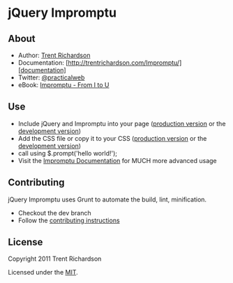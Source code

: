 jQuery Impromptu
================

About
-----
- Author: [Trent Richardson][author]
- Documentation: [http://trentrichardson.com/Impromptu/][documentation]
- Twitter: [@practicalweb][twitter]
- eBook: [Impromptu - From I to U][ebook]

[author]: (http://trentrichardson.com)
[documentation]: http://trentrichardson.com/Impromptu/
[twitter]: http://twitter.com/practicalweb
[ebook]: http://sellfy.com/p/IrwS

Use
---
- Include jQuery and Impromptu into your page ([production version][jsmin] or the [development version][jsmax])
- Add the CSS file or copy it to your CSS ([production version][cssmin] or the [development version][cssmax])
- call using $.prompt('hello world!');
- Visit the [Impromptu Documentation](http://trentrichardson.com/Impromptu/) for MUCH more advanced usage

[jsmin]: dist/jquery-impromptu.min.js
[jsmax]: dist/jquery-impromptu.js
[cssmin]: dist/jquery-impromptu.min.css
[cssmax]: dist/jquery-impromptu.css

Contributing
------------
jQuery Impromptu uses Grunt to automate the build, lint, minification.  
- Checkout the dev branch
- Follow the [contributing instructions][contributing]

[contributing]: CONTRIBUTING.md

License
-------
Copyright 2011 Trent Richardson

Licensed under the [MIT][mitlicense].

[mitlicense]: MIT-LICENSE.txt
